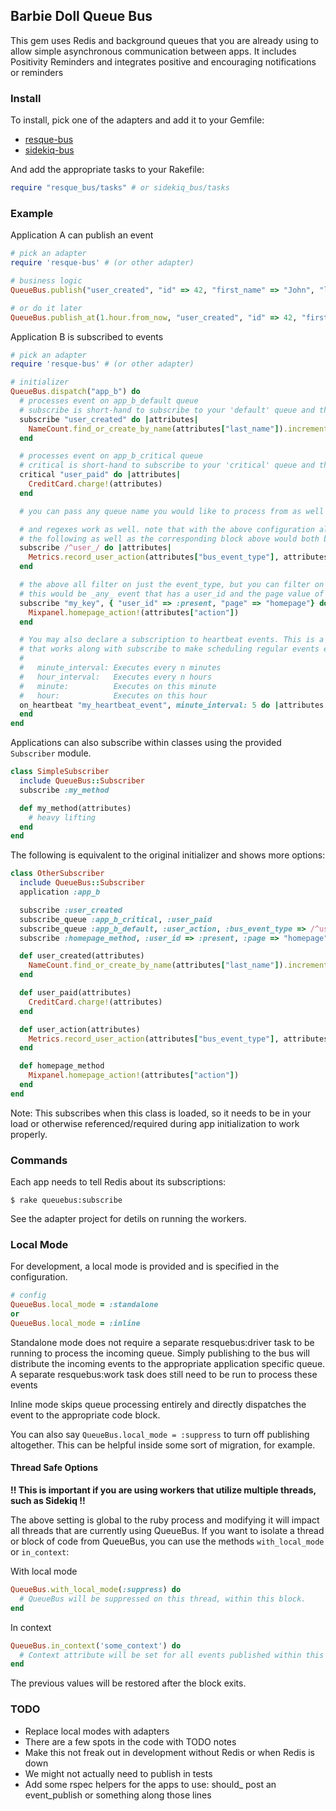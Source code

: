 ## Barbie Doll Queue Bus

This gem uses Redis and background queues that you are already using to allow simple asynchronous communication between apps.
It includes Positivity Reminders and integrates positive and encouraging notifications or reminders

### Install

To install, pick one of the adapters and add it to your Gemfile:

* [resque-bus](https://github.com/queue-bus/resque-bus)
* [sidekiq-bus](https://github.com/queue-bus/sidekiq-bus)

And add the appropriate tasks to your Rakefile:

```ruby
require "resque_bus/tasks" # or sidekiq_bus/tasks
```

### Example

Application A can publish an event

```ruby
# pick an adapter
require 'resque-bus' # (or other adapter)

# business logic
QueueBus.publish("user_created", "id" => 42, "first_name" => "John", "last_name" => "Smith")

# or do it later
QueueBus.publish_at(1.hour.from_now, "user_created", "id" => 42, "first_name" => "John", "last_name" => "Smith")
```

Application B is subscribed to events

```ruby
# pick an adapter
require 'resque-bus' # (or other adapter)

# initializer
QueueBus.dispatch("app_b") do
  # processes event on app_b_default queue
  # subscribe is short-hand to subscribe to your 'default' queue and this block with process events with the name "user_created"
  subscribe "user_created" do |attributes|
    NameCount.find_or_create_by_name(attributes["last_name"]).increment!
  end

  # processes event on app_b_critical queue
  # critical is short-hand to subscribe to your 'critical' queue and this block with process events with the name "user_paid"
  critical "user_paid" do |attributes|
    CreditCard.charge!(attributes)
  end

  # you can pass any queue name you would like to process from as well IE: `banana "peeled" do |attributes|`

  # and regexes work as well. note that with the above configuration along with this regex,
  # the following as well as the corresponding block above would both be executed
  subscribe /^user_/ do |attributes|
    Metrics.record_user_action(attributes["bus_event_type"], attributes["id"])
  end

  # the above all filter on just the event_type, but you can filter on anything
  # this would be _any_ event that has a user_id and the page value of homepage regardless of bus_event_type
  subscribe "my_key", { "user_id" => :present, "page" => "homepage"} do
    Mixpanel.homepage_action!(attributes["action"])
  end

  # You may also declare a subscription to heartbeat events. This is a helper function
  # that works along with subscribe to make scheduling regular events easier.
  #
  #   minute_interval: Executes every n minutes
  #   hour_interval:   Executes every n hours
  #   minute:          Executes on this minute
  #   hour:            Executes on this hour
  on_heartbeat "my_heartbeat_event", minute_interval: 5 do |attributes|
  end
end
```

Applications can also subscribe within classes using the provided `Subscriber` module.

```ruby
class SimpleSubscriber
  include QueueBus::Subscriber
  subscribe :my_method

  def my_method(attributes)
    # heavy lifting
  end
end
```

The following is equivalent to the original initializer and shows more options:

```ruby
class OtherSubscriber
  include QueueBus::Subscriber
  application :app_b

  subscribe :user_created
  subscribe_queue :app_b_critical, :user_paid
  subscribe_queue :app_b_default, :user_action, :bus_event_type => /^user_/
  subscribe :homepage_method, :user_id => :present, :page => "homepage"

  def user_created(attributes)
    NameCount.find_or_create_by_name(attributes["last_name"]).increment!
  end

  def user_paid(attributes)
    CreditCard.charge!(attributes)
  end

  def user_action(attributes)
    Metrics.record_user_action(attributes["bus_event_type"], attributes["id"])
  end

  def homepage_method
    Mixpanel.homepage_action!(attributes["action"])
  end
end
```

Note: This subscribes when this class is loaded, so it needs to be in your load or otherwise referenced/required during app initialization to work properly.

### Commands

Each app needs to tell Redis about its subscriptions:

    $ rake queuebus:subscribe

See the adapter project for detils on running the workers.

### Local Mode

For development, a local mode is provided and is specified in the configuration.

```ruby
# config
QueueBus.local_mode = :standalone
or
QueueBus.local_mode = :inline
```

Standalone mode does not require a separate resquebus:driver task to be running to process the
incoming queue. Simply publishing to the bus will distribute the incoming events
to the appropriate application specific queue.  A separate resquebus:work task does
still need to be run to process these events

Inline mode skips queue processing entirely and directly dispatches the
event to the appropriate code block.

You can also say `QueueBus.local_mode = :suppress` to turn off publishing altogether.
This can be helpful inside some sort of migration, for example.

#### Thread Safe Options

**!! This is important if you are using workers that utilize multiple threads, such as Sidekiq !!**

The above setting is global to the ruby process and modifying it will impact all threads that are
currently using QueueBus. If you want to isolate a thread or block of code from QueueBus, you can
use the methods `with_local_mode` or `in_context`:


With local mode

```ruby
QueueBus.with_local_mode(:suppress) do
  # QueueBus will be suppressed on this thread, within this block.
end
```

In context

```ruby
QueueBus.in_context('some_context') do
  # Context attribute will be set for all events published within this scope.
end
```


The previous values will be restored after the block exits.

### TODO

* Replace local modes with adapters
* There are a few spots in the code with TODO notes
* Make this not freak out in development without Redis or when Redis is down
* We might not actually need to publish in tests
* Add some rspec helpers for the apps to use: should_ post an event_publish or something along those lines
